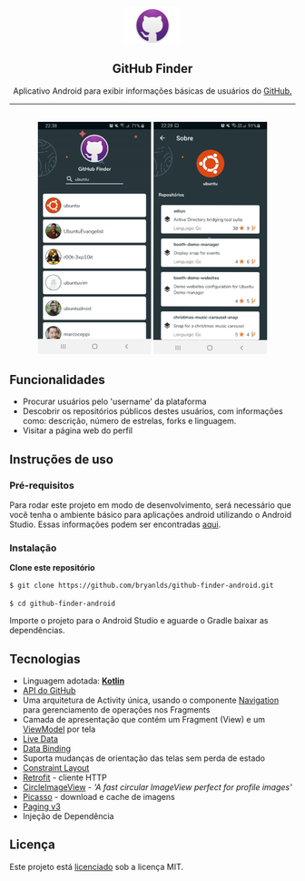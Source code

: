 <div align=center margin= auto> 
  <img src="img/github_icon.png"  width=20%>
</div>
<h2 align="center"> GitHub Finder </h2>
<p align=center>Aplicativo Android para exibir informações básicas de usuários do <a href="https://github.com/">GitHub.</a></p>

---

</br>
<div align=center margin= auto> 
  <img src="img/screens.png"  width=80%>
</div>

## Funcionalidades

- Procurar usuários pelo 'username' da plataforma
- Descobrir os repositórios públicos destes usuários, com informações como: descrição, número de estrelas, forks e linguagem.
- Visitar a página web do perfil

## Instruções de uso

### Pré-requisitos

Para rodar este projeto em modo de desenvolvimento, será necessário que você tenha o ambiente básico para aplicações android utilizando o Android Studio. Essas informações podem ser encontradas [aqui](https://developer.android.com/training/basics/firstapp/running-app).

### Instalação

**Clone este repositório**

```
$ git clone https://github.com/bryanlds/github-finder-android.git

$ cd github-finder-android
```

Importe o projeto para o Android Studio e aguarde o Gradle baixar as dependências.

## Tecnologias

- Linguagem adotada: [**Kotlin**](https://kotlinlang.org/)
- [API do GitHub](https://developer.github.com/v3/)
- Uma arquitetura de Activity única, usando o componente [Navigation](https://developer.android.com/guide/navigation/navigation-getting-started) para gerenciamento de operações nos Fragments
- Camada de apresentação que contém um Fragment (View) e um [ViewModel](https://developer.android.com/topic/libraries/architecture/viewmodel) por tela
- [Live Data](https://developer.android.com/topic/libraries/architecture/livedata?hl=pt-br)
- [Data Binding](https://developer.android.com/topic/libraries/data-binding)
- Suporta mudanças de orientação das telas sem perda de estado
- [Constraint Layout](https://developer.android.com/training/constraint-layout)
- [Retrofit](https://square.github.io/retrofit/) - cliente HTTP
- [CircleImageView](https://github.com/hdodenhof/CircleImageView) - _'A fast circular ImageView perfect for profile images'_
- [Picasso](https://github.com/square/picasso) - download e cache de imagens
- [Paging v3](https://developer.android.com/topic/libraries/architecture/paging/v3-overview)
- Injeção de Dependência

## Licença

Este projeto está [licenciado](https://github.com/bryanlds/github-finder-android/blob/master/LICENSE) sob a licença MIT.
